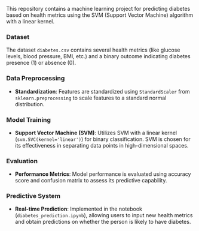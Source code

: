 This repository contains a machine learning project for predicting diabetes based on health metrics using the SVM (Support Vector Machine) algorithm with a linear kernel.

### Dataset
The dataset `diabetes.csv` contains several health metrics (like glucose levels, blood pressure, BMI, etc.) and a binary outcome indicating diabetes presence (1) or absence (0).

### Data Preprocessing
- **Standardization**: Features are standardized using `StandardScaler` from `sklearn.preprocessing` to scale features to a standard normal distribution.

### Model Training
- **Support Vector Machine (SVM)**: Utilizes SVM with a linear kernel (`svm.SVC(kernel='linear')`) for binary classification. SVM is chosen for its effectiveness in separating data points in high-dimensional spaces.

### Evaluation
- **Performance Metrics**: Model performance is evaluated using accuracy score and confusion matrix to assess its predictive capability.

### Predictive System
- **Real-time Prediction**: Implemented in the notebook (`diabetes_prediction.ipynb`), allowing users to input new health metrics and obtain predictions on whether the person is likely to have diabetes.
